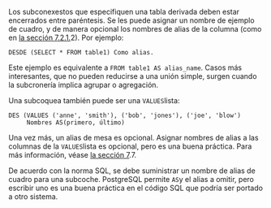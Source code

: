 Los subconexestos que especifiquen una tabla derivada deben estar  encerrados entre paréntesis. Se les puede asignar un nombre de ejemplo  de cuadro, y de manera opcional los nombres de alias de la columna (como en [la sección 7.2.1.](https://www.postgresql.org/docs/current/queries-table-expressions.html#QUERIES-TABLE-ALIASES)2). Por ejemplo:

```
DESDE (SELECT * FROM table1) Como alias.
```

Este ejemplo es equivalente a `FROM table1 AS alias_name`. Casos más interesantes, que no pueden reducirse a una unión simple, surgen cuando la subcronería implica agrupar o agregación.

Una subcoquea también puede ser una  `VALUES`lista:

```
DES (VALUES ('anne', 'smith'), ('bob', 'jones'), ('joe', 'blow')
     Nombres AS(primero, último)
```

Una vez más, un alias de mesa es opcional. Asignar nombres de alias a las columnas de la  `VALUES`lista es opcional, pero es una buena práctica. Para más información, véase [la sección 7](https://www.postgresql.org/docs/current/queries-values.html).7.

De acuerdo con la norma SQL, se debe suministrar un nombre de alias de cuadro para una subcoche. PostgreSQL permite  `AS`y el alias a omitir, pero escribir uno es una buena práctica en el código SQL que podría ser portado a otro sistema.